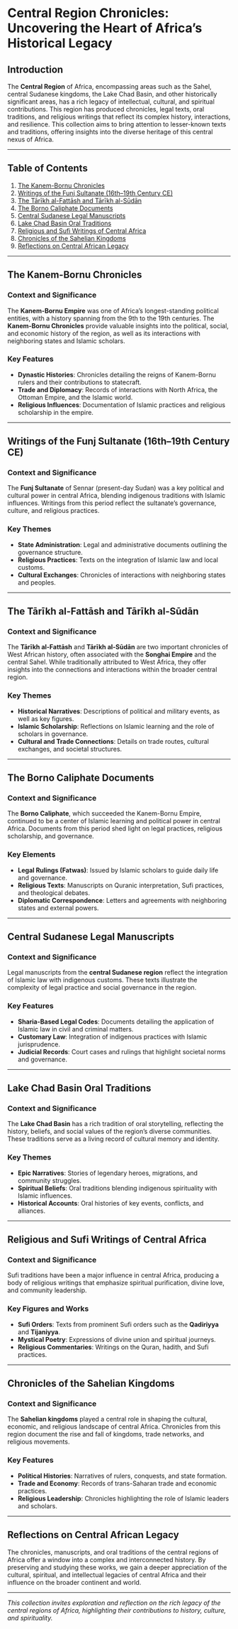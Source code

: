 # Central Region Chronicles: Uncovering the Heart of Africa’s Historical Legacy

## Introduction

The **Central Region** of Africa, encompassing areas such as the Sahel, central Sudanese kingdoms, the Lake Chad Basin, and other historically significant areas, has a rich legacy of intellectual, cultural, and spiritual contributions. This region has produced chronicles, legal texts, oral traditions, and religious writings that reflect its complex history, interactions, and resilience. This collection aims to bring attention to lesser-known texts and traditions, offering insights into the diverse heritage of this central nexus of Africa.

---

## Table of Contents

1. [The Kanem-Bornu Chronicles](#the-kanem-bornu-chronicles)
2. [Writings of the Funj Sultanate (16th–19th Century CE)](#writings-of-the-funj-sultanate-16th-19th-century-ce)
3. [The Tārīkh al-Fattāsh and Tārīkh al-Sūdān](#the-tarikh-al-fattash-and-tarikh-al-sudan)
4. [The Borno Caliphate Documents](#the-borno-caliphate-documents)
5. [Central Sudanese Legal Manuscripts](#central-sudanese-legal-manuscripts)
6. [Lake Chad Basin Oral Traditions](#lake-chad-basin-oral-traditions)
7. [Religious and Sufi Writings of Central Africa](#religious-and-sufi-writings-of-central-africa)
8. [Chronicles of the Sahelian Kingdoms](#chronicles-of-the-sahelian-kingdoms)
9. [Reflections on Central African Legacy](#reflections-on-central-african-legacy)

---

## The Kanem-Bornu Chronicles

### Context and Significance
The **Kanem-Bornu Empire** was one of Africa’s longest-standing political entities, with a history spanning from the 9th to the 19th centuries. The **Kanem-Bornu Chronicles** provide valuable insights into the political, social, and economic history of the region, as well as its interactions with neighboring states and Islamic scholars.

### Key Features
- **Dynastic Histories**: Chronicles detailing the reigns of Kanem-Bornu rulers and their contributions to statecraft.
- **Trade and Diplomacy**: Records of interactions with North Africa, the Ottoman Empire, and the Islamic world.
- **Religious Influences**: Documentation of Islamic practices and religious scholarship in the empire.

---

## Writings of the Funj Sultanate (16th–19th Century CE)

### Context and Significance
The **Funj Sultanate** of Sennar (present-day Sudan) was a key political and cultural power in central Africa, blending indigenous traditions with Islamic influences. Writings from this period reflect the sultanate’s governance, culture, and religious practices.

### Key Themes
- **State Administration**: Legal and administrative documents outlining the governance structure.
- **Religious Practices**: Texts on the integration of Islamic law and local customs.
- **Cultural Exchanges**: Chronicles of interactions with neighboring states and peoples.

---

## The Tārīkh al-Fattāsh and Tārīkh al-Sūdān

### Context and Significance
The **Tārīkh al-Fattāsh** and **Tārīkh al-Sūdān** are two important chronicles of West African history, often associated with the **Songhai Empire** and the central Sahel. While traditionally attributed to West Africa, they offer insights into the connections and interactions within the broader central region.

### Key Themes
- **Historical Narratives**: Descriptions of political and military events, as well as key figures.
- **Islamic Scholarship**: Reflections on Islamic learning and the role of scholars in governance.
- **Cultural and Trade Connections**: Details on trade routes, cultural exchanges, and societal structures.

---

## The Borno Caliphate Documents

### Context and Significance
The **Borno Caliphate**, which succeeded the Kanem-Bornu Empire, continued to be a center of Islamic learning and political power in central Africa. Documents from this period shed light on legal practices, religious scholarship, and governance.

### Key Elements
- **Legal Rulings (Fatwas)**: Issued by Islamic scholars to guide daily life and governance.
- **Religious Texts**: Manuscripts on Quranic interpretation, Sufi practices, and theological debates.
- **Diplomatic Correspondence**: Letters and agreements with neighboring states and external powers.

---

## Central Sudanese Legal Manuscripts

### Context and Significance
Legal manuscripts from the **central Sudanese region** reflect the integration of Islamic law with indigenous customs. These texts illustrate the complexity of legal practice and social governance in the region.

### Key Features
- **Sharia-Based Legal Codes**: Documents detailing the application of Islamic law in civil and criminal matters.
- **Customary Law**: Integration of indigenous practices with Islamic jurisprudence.
- **Judicial Records**: Court cases and rulings that highlight societal norms and governance.

---

## Lake Chad Basin Oral Traditions

### Context and Significance
The **Lake Chad Basin** has a rich tradition of oral storytelling, reflecting the history, beliefs, and social values of the region’s diverse communities. These traditions serve as a living record of cultural memory and identity.

### Key Themes
- **Epic Narratives**: Stories of legendary heroes, migrations, and community struggles.
- **Spiritual Beliefs**: Oral traditions blending indigenous spirituality with Islamic influences.
- **Historical Accounts**: Oral histories of key events, conflicts, and alliances.

---

## Religious and Sufi Writings of Central Africa

### Context and Significance
Sufi traditions have been a major influence in central Africa, producing a body of religious writings that emphasize spiritual purification, divine love, and community leadership.

### Key Figures and Works
- **Sufi Orders**: Texts from prominent Sufi orders such as the **Qadiriyya** and **Tijaniyya**.
- **Mystical Poetry**: Expressions of divine union and spiritual journeys.
- **Religious Commentaries**: Writings on the Quran, hadith, and Sufi practices.

---

## Chronicles of the Sahelian Kingdoms

### Context and Significance
The **Sahelian kingdoms** played a central role in shaping the cultural, economic, and religious landscape of central Africa. Chronicles from this region document the rise and fall of kingdoms, trade networks, and religious movements.

### Key Features
- **Political Histories**: Narratives of rulers, conquests, and state formation.
- **Trade and Economy**: Records of trans-Saharan trade and economic practices.
- **Religious Leadership**: Chronicles highlighting the role of Islamic leaders and scholars.

---

## Reflections on Central African Legacy

The chronicles, manuscripts, and oral traditions of the central regions of Africa offer a window into a complex and interconnected history. By preserving and studying these works, we gain a deeper appreciation of the cultural, spiritual, and intellectual legacies of central Africa and their influence on the broader continent and world.

---

*This collection invites exploration and reflection on the rich legacy of the central regions of Africa, highlighting their contributions to history, culture, and spirituality.*
